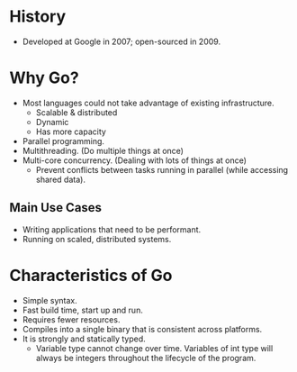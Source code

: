 # History

- Developed at Google in 2007; open-sourced in 2009.

# Why Go? 

- Most languages could not take advantage of existing infrastructure.
    - Scalable & distributed
    - Dynamic
    - Has more capacity
- Parallel programming.
- Multithreading. (Do multiple things at once)
- Multi-core concurrency. (Dealing with lots of things at once)
    - Prevent conflicts between tasks running in parallel (while accessing shared data).

## Main Use Cases

- Writing applications that need to be performant.
- Running on scaled, distributed systems.

# Characteristics of Go

- Simple syntax.
- Fast build time, start up and run.
- Requires fewer resources.
- Compiles into a single binary that is consistent across platforms.
- It is strongly and statically typed.
    - Variable type cannot change over time. Variables of int type will always be integers throughout the lifecycle of the program.

